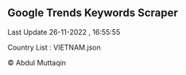 

## Google Trends Keywords Scraper 
 
Last Update 26-11-2022 , 16:55:55

Country List :
VIETNAM.json



© Abdul Muttaqin 

